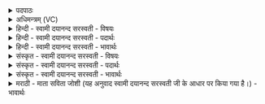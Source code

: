 <details><summary>पदपाठः</summary>

मधुः॑। च॒। माध॑वः। च॒। वास॑न्तिकौ। ऋ॒तूऽइत्यृ॒तू। अ॒ग्नेः। अ॒न्तः॒श्ले॒ष इत्य॑न्तःऽश्ले॒षः। अ॒सि॒। कल्पे॑ताम्। द्यावा॑पृथि॒वीऽइति॒ द्यावा॑पृथि॒वी। कल्प॑न्ताम्। आपः॑। ओष॑धयः। कल्प॑न्ताम्। अ॒ग्नयः॑। पृथ॑क्। मम॑। ज्यैष्ठ्या॑य। सव्र॑ता इति॒ सऽव्र॑ताः। ये। अ॒ग्नयः॑। सम॑नस॒ इति॒ सऽम॑नसः। अ॒न्त॒रा। द्यावा॑पृथि॒वीऽइति॒ द्यावा॑पृथि॒वी। इ॒मेऽइती॒मे। वास॑न्तिकौ। ऋ॒तूऽइत्यृ॒तू। अ॒भि॒कल्प॑माना॒ इत्य॑भि॒ऽकल्प॑मानाः। इन्द्र॑मि॒वेतीन्द्र॑म्ऽइव। दे॒वाः। अ॒भि॒संवि॑श॒न्त्वित्य॑भि॒ऽसंवि॑शन्तु। तया॑। दे॒वत॑या। अ॒ङ्गिर॒स्वत्। ध्रु॒वेऽइति॑ ध्रु॒वे। सी॒द॒त॒म्। २५।
</details>

<details><summary>अधिमन्त्रम् (VC)</summary>

- ऋतवो देवताः
- इन्द्राग्नी ऋषी
- भुरिगतिजगती, भुरिग्ब्राह्मी बृहती
- निषादः, मध्यमः
</details>

<details><summary>हिन्दी - स्वामी दयानन्द सरस्वती - विषयः</summary>

अब अगले मन्त्र में वसन्त ऋतु का वर्णन किया है ॥
</details>

<details><summary>हिन्दी - स्वामी दयानन्द सरस्वती - पदार्थः</summary>

पदार्थान्वयभाषाः -  जैसे (मम) मेरे (ज्यैष्ठ्याय) ज्येष्ठ महीने में हुए व्यवहार वा मेरी श्रेष्ठता के लिये जो (अग्नेः) गरमी के निमित्त अग्नि से उत्पन्न होनेवाले जिन के (अन्तःश्लेषः) भीतर बहुत प्रकार के वायु का सम्बन्ध (असि) होता है, वे (मधु) मधुर सुगन्धयुक्त चैत्र (च) और (माधवः) मधुर आदि गुण का निमित्त वैशाख (च) इन के सम्बन्धी पदार्थयुक्त (वासन्तिकौ) वसन्त महीनों में हुए (ऋतू) सब को सुखप्राप्ति के साधन ऋतु सुख के लिये (कल्पेताम्) समर्थ होवें, जिन चैत्र और वैशाख महीनों के आश्रय से (द्यावापृथिवी) सूर्य और भूमि (आपः) जल भी भोग में (कल्पन्ताम्) आनन्ददायक हों, (पृथक्) भिन्न-भिन्न (ओषधयः) जौ आदि वा सोमलता आदि ओषधि और (अग्नयः) बिजुली आदि अग्नि भी (कल्पन्ताम्) कार्य्यसाधक हों। हे (सव्रताः) निरन्तर वर्त्तमान सत्यभाषणादि व्रतों से युक्त (समनसः) समान विज्ञानवाले (देवाः) विद्वान् (ये) जो लोग (वासन्तिकौ) (ऋतू) वसन्त ऋतु में हुए चैत्र वैशाख और (ये) जो (अन्तरा) बीच में हुए (अग्नयः) अग्नि हैं, उनको (अभिकल्पनाः) सन्मुख होकर कार्य में युक्त करते हुए आप लोग (इन्द्रमिव) जैसे उत्तम ऐश्वर्य्य प्राप्त हों, वैसे (अभिसंविशन्तु) सब ओर से प्रवेश करो, जैसे (इमे) ये (द्यावापृथिवी) प्रकाश और भूमि (तया) उस (देवतया) परमपूज्य परमेश्वर रूप देवता के सामर्थ्य के साथ (अङ्गिरस्वत्) प्राण के समान (ध्रुवे) दृढ़ता से वर्त्तते हैं, वैसे तुम दोनों स्त्री-पुरुष सदा संयुक्त (सीदतम्) स्थिर रहो ॥२५ ॥
</details>

<details><summary>हिन्दी - स्वामी दयानन्द सरस्वती - भावार्थः</summary>

भावार्थभाषाः -  हे मनुष्यो ! तुम को चाहिये कि जिस वसन्त ऋतु में फल-फूल उत्पन्न होता है और जिसमें तीव्र प्रकाश, रूखी पृथिवी, जल मध्यम, ओषधियाँ, फल और फूलों से युक्त और अग्नि की ज्वाला के समान होती हैं, उसको युक्तिपूर्वक सेवन कर पुरुषार्थ से सब सुखों को प्राप्त होओ, जैसे विद्वान् लोग अत्यन्त प्रयत्न के साथ सब ऋतुओं में सुख के लिये सम्पत्ति को बढ़ाते हैं, वैसा तुम भी प्रयत्न करो ॥२५ ॥
</details>

<details><summary>संस्कृत - स्वामी दयानन्द सरस्वती - विषयः</summary>

अथ वसन्तर्त्तुवर्णनमाह ॥
</details>

<details><summary>संस्कृत - स्वामी दयानन्द सरस्वती - पदार्थः</summary>

पदार्थान्वयभाषाः -  यथा मम ज्यैष्ठ्याय यावग्नेरुत्पद्यमानौ ययोरन्तःश्लेषोऽसि भवति, तौ मधुश्च माधवश्च वासन्तिकौ सुखायर्तू कल्पेताम्, याभ्यां द्यावापृथिवी चापः कल्पन्ताम्, पृथगोषधयः कल्पन्तामग्नयश्च। हे सव्रताः समनसो देवाः ! वासन्तिकावृतू येऽत्रान्तराग्नयश्च सन्ति, तांश्चाभिकल्पमानाः सन्तो भवन्त इन्द्रमिवाभिसंविशन्तु। यथेमे द्यावापृथिवी तया देवतया सहाङ्गिरस्वद् ध्रुवे वर्त्तेते, तया युवां स्त्रीपुरुषौ निश्चलौ सीदतम् ॥२५ ॥
</details>

<details><summary>संस्कृत - स्वामी दयानन्द सरस्वती - भावार्थः</summary>

भावार्थभाषाः -  हे मनुष्याः ! यूयं यस्मिन् वसन्तर्तौ श्लेष्मोत्पद्यते, यस्मिन् तीव्रप्रकाशः पृथिवी शुष्का आपो मध्यस्था ओषधयो नूतनपुष्पपत्रान्विता अग्निज्वाला इव भवन्ति, तं युक्त्या सेवित्वा पुरुषार्थेन सर्वाणि सुखान्याप्नुत। यथा विद्वांसः परमप्रयत्नेनान्वृतुसुखायैश्वर्य्यमुन्नयन्ति, तथैव प्रयतध्वम् ॥२५ ॥
</details>

<details><summary>मराठी - माता सविता जोशी (यह अनुवाद स्वामी दयानन्द सरस्वती जी के आधार पर किया गया है।) - भावार्थः</summary>

भावार्थभाषाः -  हे माणसांनो ज्या वसंत ऋतूमध्ये फुले, फळे उत्पन्न होतात व ज्यामध्ये तीव्र प्रकाश, रुक्ष पृथ्वी, मध्यम जल आणि फळा-फुलांनी बहरलेले वृक्ष असतात, तसेच अग्रिज्वालाही भिन्न भिन्न स्वरूपात आढळतात त्यांचे युक्तिपूर्वक सेवन करून पुरुषार्थाने सर्व सुख प्राप्त करा. ज्याप्रमाणे विद्वान लोक अत्यंत प्रयत्नाने सर्व ऋतूंमध्ये सुख प्राप्त व्हावे यासाठी संपत्ती वाढवितात तसा तुम्हीही प्रयत्न करा.
</details>